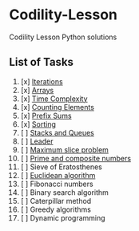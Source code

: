 # Codility-Lesson
Codility Lesson Python solutions

## List of Tasks
1. [x] [Iterations](https://github.com/tanyinghui/Codility-Lesson/tree/master/Lesson%201)
2. [x] [Arrays](https://github.com/tanyinghui/Codility-Lesson/tree/master/Lesson%202)
3. [x] [Time Complexity](https://github.com/tanyinghui/Codility-Lesson/tree/master/Lesson%203)
4. [x] [Counting Elements](https://github.com/tanyinghui/Codility-Lesson/tree/master/Lesson%204)
5. [x] [Prefix Sums](https://github.com/tanyinghui/Codility-Lesson/tree/master/Lesson%205)
6. [x] [Sorting](https://github.com/tanyinghui/Codility-Lesson/tree/master/Lesson%206)
7. [ ] [Stacks and Queues](https://github.com/tanyinghui/Codility-Lesson/tree/master/Lesson%207)
8. [ ] [Leader](https://github.com/tanyinghui/Codility-Lesson/tree/master/Lesson%208)
9. [ ] [Maximum slice problem](https://github.com/tanyinghui/Codility-Lesson/tree/master/Lesson%209)
10. [ ] [Prime and composite numbers](https://github.com/tanyinghui/Codility-Lesson/tree/master/Lesson%2010)
11. [ ] Sieve of Eratosthenes
12. [ ] [Euclidean algorithm](https://github.com/tanyinghui/Codility-Lesson/tree/master/Lesson%2012)
13. [ ] Fibonacci numbers
14. [ ] Binary search algorithm
15. [ ] Caterpillar method
16. [ ] Greedy algorithms
17. [ ] Dynamic programming